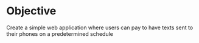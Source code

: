 Objective
=========

Create a simple web application where users can pay to have texts sent to their phones on a predetermined schedule